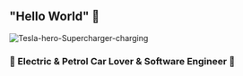 ## "Hello World" 👋
![Tesla-hero-Supercharger-charging](https://user-images.githubusercontent.com/46397985/155853791-bec2a749-9fcd-470f-b4fb-f02bb7b09711.jpg)
### 🚗 Electric & Petrol Car Lover & Software Engineer 🚗
